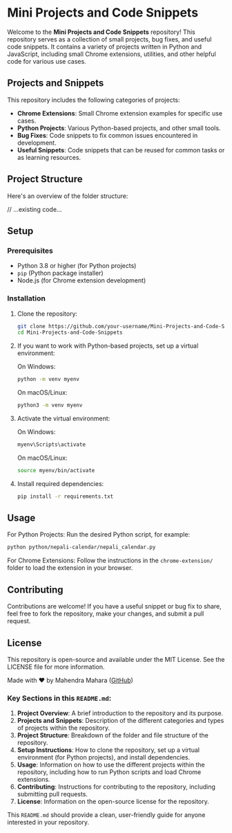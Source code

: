 # Mini Projects and Code Snippets

Welcome to the **Mini Projects and Code Snippets** repository! This repository serves as a collection of small projects, bug fixes, and useful code snippets. It contains a variety of projects written in Python and JavaScript, including small Chrome extensions, utilities, and other helpful code for various use cases.

## Projects and Snippets

This repository includes the following categories of projects:

- **Chrome Extensions**: Small Chrome extension examples for specific use cases.
- **Python Projects**: Various Python-based projects, and other small tools.
- **Bug Fixes**: Code snippets to fix common issues encountered in development.
- **Useful Snippets**: Code snippets that can be reused for common tasks or as learning resources.

## Project Structure

Here's an overview of the folder structure:

// ...existing code...

## Setup

### Prerequisites
- Python 3.8 or higher (for Python projects)
- `pip` (Python package installer)
- Node.js (for Chrome extension development)

### Installation

1. Clone the repository:

   ```bash
   git clone https://github.com/your-username/Mini-Projects-and-Code-Snippets.git
   cd Mini-Projects-and-Code-Snippets
   ```

2. If you want to work with Python-based projects, set up a virtual environment:

   On Windows:
   ```bash
   python -m venv myenv
   ```

   On macOS/Linux:
   ```bash
   python3 -m venv myenv
   ```

3. Activate the virtual environment:

   On Windows:
   ```bash
   myenv\Scripts\activate
   ```

   On macOS/Linux:
   ```bash
   source myenv/bin/activate
   ```

4. Install required dependencies:
   ```bash
   pip install -r requirements.txt
   ```

## Usage

For Python Projects: Run the desired Python script, for example:
```bash
python python/nepali-calendar/nepali_calendar.py
```

For Chrome Extensions: Follow the instructions in the `chrome-extension/` folder to load the extension in your browser.

## Contributing

Contributions are welcome! If you have a useful snippet or bug fix to share, feel free to fork the repository, make your changes, and submit a pull request.

## License

This repository is open-source and available under the MIT License. See the LICENSE file for more information.

Made with ❤️ by Mahendra Mahara ([GitHub](https://github.com/mahendramahara))

### Key Sections in this `README.md`:

1. **Project Overview**: A brief introduction to the repository and its purpose.
2. **Projects and Snippets**: Description of the different categories and types of projects within the repository.
3. **Project Structure**: Breakdown of the folder and file structure of the repository.
4. **Setup Instructions**: How to clone the repository, set up a virtual environment (for Python projects), and install dependencies.
5. **Usage**: Information on how to use the different projects within the repository, including how to run Python scripts and load Chrome extensions.
6. **Contributing**: Instructions for contributing to the repository, including submitting pull requests.
7. **License**: Information on the open-source license for the repository.

This `README.md` should provide a clean, user-friendly guide for anyone interested in your repository.